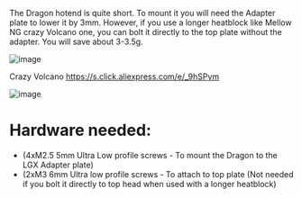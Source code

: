 The Dragon hotend is quite short. To mount it you will need the Adapter plate to lower it by 3mm. However, if you use a longer heatblock like Mellow NG crazy Volcano one, you can bolt it directly to the top plate without the adapter. You will save about 3-3.5g. 

![image](https://user-images.githubusercontent.com/37383368/143969700-63147b9e-8c48-4cb7-b690-2297655b1ff0.png)

Crazy Volcano
https://s.click.aliexpress.com/e/_9hSPym

![image](https://user-images.githubusercontent.com/37383368/143970433-7cb0ce77-7590-402f-ace5-63538081e3bb.png)

# Hardware needed:
- (4xM2.5 5mm Ultra Low profile screws - To mount the Dragon to the LGX Adapter plate)
- (2xM3 6mm Ultra low profile screws - To attach to top plate (Not needed if you bolt it directly to top head when used with a longer heatblock)
